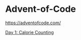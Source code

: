 # Advent-of-Code
https://adventofcode.com/

[Day 1: Calorie Counting](https://adventofcode.com/2022/day/1) 